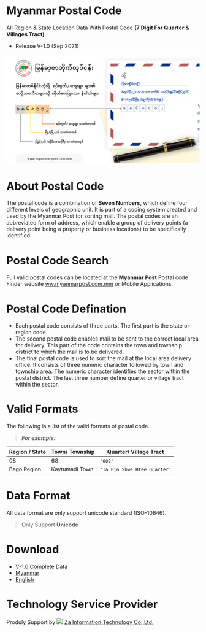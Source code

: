 # Myanmar Postal Code
All Region & State Location Data With Postal Code 
**(7 Digit For Quarter &amp; Villages Tract)**
- Release V-1.0 (Sep 2021)

![alt text](https://github.com/MyanmarPost/MyanmarPostalCode/blob/main/Myanmar_Postal-Code-Explained.png?raw=true)

# About Postal Code

The postal code is a combination of **Seven Numbers**, which define four different levels of geographic unit. It is part of a coding system created and used by the Myanmar Post for sorting mail. The postal codes are an abbreviated form of address, which enable a group of delivery points (a delivery point being a property or business locations) to be specifically identified.

# Postal Code Search

Full valid postal codes can be located at the **Myanmar Post** Postal code Finder website [ww.myanmarpost.com.mm](https://myanmarpost.com.mm/) or Mobile Applications.

# Postal Code Defination
- Each postal code consists of three parts. The first part is the state or region code. 
- The second postal code enables mail to be sent to the correct local area for delivery.
This part of the code contains the town and township district to which the mail is to be
delivered.
- The final postal code is used to sort the mail at the local area delivery office. It
consists of three numeric character followed by town and township area. The numeric
character identifies the sector within the postal district. The last three number define quarter or village tract within the sector.

# Valid Formats

The following is a list of the valid formats of postal code. 
> ***For example:***

| Region / State  |         Town/ Township       |   Quarter/ Village Tract    |
|-----------------|------------------------------|-----------------------------|
|     08          |             68               |          `'002'`            |
| Bago Region     | Kaytumadi Town               | `'Ta Pin Shwe Htee Quarter'`|

# Data Format
All data format are only support unicode standard (ISO-10646).
> Only Support **Unicode**

# Download
 - [V-1.0 Complete Data](https://github.com/MyanmarPost/MyanmarPostalCode/tree/main/Myanmar%20Postal%20Code%20V-1.0/) 
 - [Myanmar](https://github.com/MyanmarPost/MyanmarPostalCode/blob/main/Myanmar%20Postal%20Code%20V-1.0/%E1%80%99%E1%80%BC%E1%80%94%E1%80%BA%E1%80%99%E1%80%AC.zip)
 - [English](https://github.com/MyanmarPost/MyanmarPostalCode/blob/main/Myanmar%20Postal%20Code%20V-1.0/English.zip)

# Technology Service Provider
Produly Support by <img src="https://epost.sgp1.digitaloceanspaces.com/ds_assets/zalogo.png" width="30px;"> [Za Information Technology Co.,Ltd.](https://za.com.mm/) 
